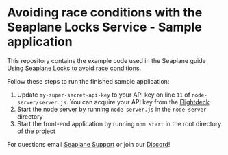 # Avoiding race conditions with the Seaplane Locks Service - Sample application

This repository contains the example code used in the Seaplane guide [Using
Seaplane Locks to avoid race
conditions](https://developers.seaplane.io/guides/locks-race-condition).

Follow these steps to run the finished sample application:

1. Update `my-super-secret-api-key` to your API key on line `11` of
   `node-server/server.js`. You can acquire your API key from the
   [Flightdeck](https://flightdeck.cplane.cloud)
2. Start the node server by running `node server.js` in the `node-server`
   directory
3. Start the front-end application by running `npm start` in the root directory
   of the project

For questions email [Seaplane Support](support@seaplane.io) or join our
[Discord](http://bit.ly/3i0NrWN)!